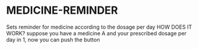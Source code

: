 # MEDICINE-REMINDER
Sets reminder for medicine according to the dosage per day
HOW DOES IT WORK?
suppose you have a medicine A and your prescribed dosage per day in 1, now you can push the button 
